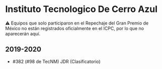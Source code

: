 # Instituto Tecnologico De Cerro Azul

:warning: Equipos que solo participaron en el Repechaje del Gran Premio de México no están registrados oficialmente en el ICPC, por lo que no aparecerán aquí.

## 2019-2020

- #382 (#98 de TecNM) JDR (Clasificatorio)


